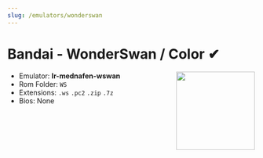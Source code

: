 ```yaml
---
slug: /emulators/wonderswan
---
```


# Bandai - WonderSwan / Color ✔

<img src="https://user-images.githubusercontent.com/98862735/190534777-2a54de18-75ac-47c6-8b91-e6659c07fbda.png" align="right" width="160" />

- Emulator: **lr-mednafen-wswan**
- Rom Folder: `WS`
- Extensions: `.ws` `.pc2` `.zip` `.7z`
- Bios: None
